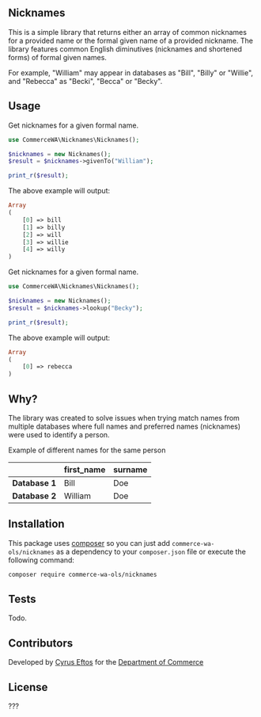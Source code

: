 ## Nicknames

This is a simple library that returns either an array of common nicknames for a provided name or the formal given name of a provided nickname.
The library features common English diminutives (nicknames and shortened forms) of formal given names.

For example, "William" may appear in databases as "Bill", "Billy" or "Willie", and "Rebecca" as "Becki", "Becca" or "Becky".

## Usage

Get nicknames for a given formal name.

```php
use CommerceWA\Nicknames\Nicknames();

$nicknames = new Nicknames();
$result = $nicknames->givenTo("William");

print_r($result);
```
The above example will output:

```php
Array
(
    [0] => bill
    [1] => billy
    [2] => will
    [3] => willie
    [4] => willy
)
```

Get nicknames for a given formal name.

```php
use CommerceWA\Nicknames\Nicknames();

$nicknames = new Nicknames();
$result = $nicknames->lookup("Becky");

print_r($result);
```
The above example will output:

```php
Array
(
    [0] => rebecca
)
```

## Why?

The library was created to solve issues when trying match names from multiple databases where full names and preferred names (nicknames) were used to identify a person.

Example of different names for the same person

|                           | first_name | surname
| --------------- |-------------|-------|
| **Database 1**| Bill | Doe
| **Database 2**| William | Doe


## Installation
This package uses [composer](https://getcomposer.org) so you can just add
`commerce-wa-ols/nicknames` as a dependency to your `composer.json` file or
execute the following command:

```bash
composer require commerce-wa-ols/nicknames
```

## Tests

Todo.

## Contributors

Developed by [Cyrus Eftos](https://github.com/cyruseftos) for the [Department of Commerce](https://github.com/commerce-wa-ols)

## License

???
